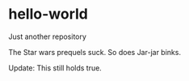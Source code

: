 # hello-world
Just another repository

The Star wars prequels suck. So does Jar-jar binks.

Update: This still holds true. 
